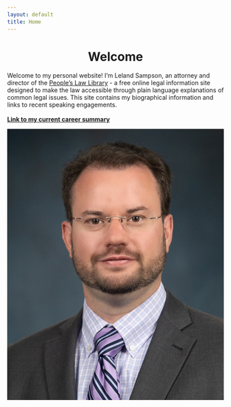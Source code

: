 ```yaml
---
layout: default
title: Home
---
```


<h1 align="center">Welcome</h1>

<div class="content-section">
    <p>Welcome to my personal website! I’m Leland Sampson, an attorney and director of the <a href="https://peoples-law.org">People’s Law Library</a> - a free online legal information site designed to make the law accessible through plain language explanations of common legal issues. This site contains my biographical information and links to recent speaking engagements.
	<br/>
	<br/>
	<strong><a href="/files/C.L.Sampson-CV-2025-10.pdf">Link to my current career summary</a></strong></p>
    <img src="/images/sampson-headshot-small.jpg" alt="Leland Sampson" class="profile-image">
</div>
